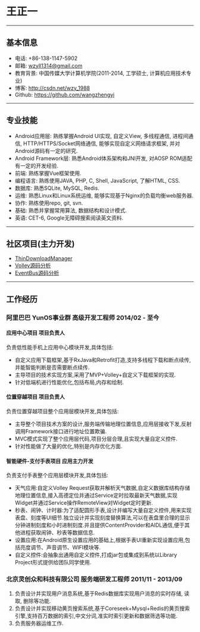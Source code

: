 # 王正一

****
## 基本信息

* 电话: +86-138-1147-5902
* 邮箱: wzyll1314@gmail.com
* 教育背景: 中国传媒大学计算机学院(2011-2014, 工学硕士, 计算机应用技术专业)
* 博客: <http://csdn.net/wzy_1988>
* Github: <https://github.com/wangzhengyi>

****
## 专业技能

* Android应用层: 熟练掌握Android UI实现, 自定义View, 多线程通信, 进程间通信, HTTP/HTTPS/Socket网络通信, 能够实现自定义网络请求框架, 并对Android源码有一定的研究.
* Android Framework层: 熟悉Android体系架构和JNI开发, 对AOSP ROM适配有一定的开发经验.
* 前端: 熟练掌握Vue框架使用.
* 编程语言: 熟练使用JAVA, PHP, C, Shell, JavaScript, 了解HTML, CSS.
* 数据库: 熟悉SQLite, MySQL, Redis.
* 运维: 熟悉Linux和Linux系统运维, 能够实现基于Nginx的负载均衡web服务器.
* 协作: 熟练使用repo, git, svn.
* 基础: 熟悉并掌握常用算法, 数据结构和设计模式.
* 英语: CET-6, Google无障碍搜索阅读英文资料.

****
## 社区项目(主力开发)

* [ThinDownloadManager](https://github.com/smanikandan14/ThinDownloadManager)
* [Volley源码分析](https://github.com/wangzhengyi/Volley)
* [EventBus源码分析](https://github.com/wangzhengyi/EventBusAnalysis)

****
## 工作经历

### 阿里巴巴 YunOS事业群 高级开发工程师 2014/02 - 至今

#### 应用中心项目 项目负责人

负责低性能手机上应用中心模块开发,具体包括:

* 自定义应用下载框架,基于RxJava和Retrofit打造,支持多线程下载和断点续传,并能智能判断是否需要断点续传.
* 主导项目的技术实现方案,采用了MVP+Volley+自定义下载框架的实现.
* 针对低端机进行性能优化,包括布局,内存和绘制.

#### 位置穿越项目 项目负责人

负责位置穿越项目整个应用层模块开发,具体包括:

* 主导整个项目技术方案的设计,服务端传输地理位置信息,应用层接收下发,反射调用Framework接口进行地址位置欺骗.
* MVC模式实现了整个应用层代码,项目分层合理,且实现大量自定义控件.
* 针对性能做了大量的优化,特别是内存优化方面.

#### 智能硬件-支付手表项目 应用主力开发

负责支付手表整个应用层模块开发,具体包括:

* 天气应用:自定义Volley Request获取并解析天气数据,自定义数据库结构存储地理位置信息,接入高德定位并通过Service定时拉取最新天气数据,实现Widget并通过Service操作RemoteView对Widget定时更新.
* 秒表、闹钟、计时器:为了适配圆形手表,设计并编写大量自定义控件,用来实现表盘、刻度等UI细节.独立设计并实现刻度替换算法,可以在表盘里合理的显示分钟进制刻度和小时进制刻度.并且提供ContentProvider和AIDL通信,便于其他进程获取闹钟、秒表等数据信息.
* 设置应用:在Android原生设置应用的基础上,根据手表UI重新实现设置应用,包括亮度调节、声音调节、WIFI模块等.
* 自定义控件:会抽象出通用自定义控件,打成jar包或集成到系统以Library Project形式提供给团队同学使用.

### 北京灵创众和科技有限公司  服务端研发工程师 2011/11 - 2013/09

1.  负责设计并实现用户消息系统,基于Redis数据库实现用户消息的实时存储, 读取, 删除等功能.
2.  负责设计并实现移动黄页搜索系统,基于Coreseek+Mysql+Redis的黄页搜索引擎,支持百万数据的索引,中文分词,准实时索引更新和数据筛选等功能.
3.  负责服务器运维工作.